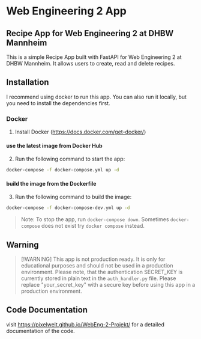 # Web Engineering 2 App
## Recipe App for Web Engineering 2 at DHBW Mannheim
This is a simple Recipe App built with FastAPI for Web Engineering 2 at DHBW Mannheim. It allows users to create, read and delete recipes.
## Installation
I recommend using docker to run this app. You can also run it locally, but you need to install the dependencies first.
### Docker
1. Install Docker (https://docs.docker.com/get-docker/)
#### use the latest image from Docker Hub
2. Run the following command to start the app:
```bash
docker-compose -f docker-compose.yml up -d
```
#### build the image from the Dockerfile
3. Run the following command to build the image:
```bash
docker-compose -f docker-compose-dev.yml up -d
```

> Note: To stop the app, run `docker-compose down`. Sometimes `docker-compose` does not exist try `docker compose` instead.
## Warning
> [!WARNING] This app is not production ready. It is only for educational purposes and should not be used in a production environment.
> Please note, that the authentication SECRET_KEY is currently stored in plain text in the `auth_handler.py` file. Please replace "your_secret_key" with a secure key before using this app in a production environment.

## Code Documentation
visit https://pixelwelt.github.io/WebEng-2-Projekt/ for a detailed documentation of the code.

